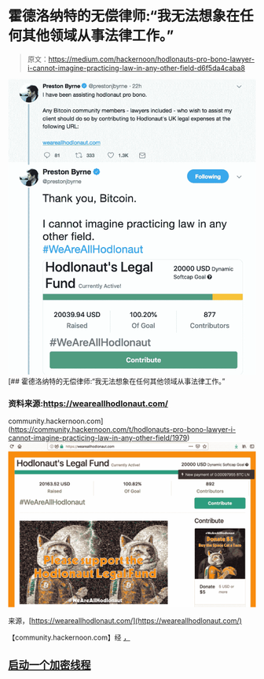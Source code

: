 # 霍德洛纳特的无偿律师:“我无法想象在任何其他领域从事法律工作。”

> 原文：<https://medium.com/hackernoon/hodlonauts-pro-bono-lawyer-i-cannot-imagine-practicing-law-in-any-other-field-d6f5da4caba8>

![](img/3f0b85a467e98a9f95fb0a673c2e3589.png)[](https://community.hackernoon.com/t/hodlonauts-pro-bono-lawyer-i-cannot-imagine-practicing-law-in-any-other-field/1979) [## 霍德洛纳特的无偿律师:“我无法想象在任何其他领域从事法律工作。”

### 资料来源:https://weareallhodlonaut.com/

community.hackernoon.com](https://community.hackernoon.com/t/hodlonauts-pro-bono-lawyer-i-cannot-imagine-practicing-law-in-any-other-field/1979) ![](img/9dd1862560fc8deb908f69d5db1f3ba6.png)

来源，[https://weareallhodlonaut.com/](https://weareallhodlonaut.com/)

【community.hackernoon.com】经 [*，*](https://community.hackernoon.com/t/hodlonauts-pro-bono-lawyer-i-cannot-imagine-practicing-law-in-any-other-field/1979)

## [启动一个加密线程](https://community.hackernoon.com/c/Crypto)